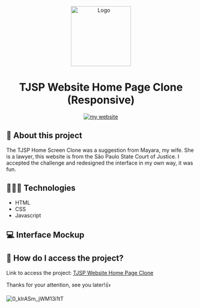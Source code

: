 <div align="center">
  <img src="https://user-images.githubusercontent.com/59785233/158885307-7f4b7e09-8ba8-43c7-a880-941267801506.png" alt="Logo" style="width: 10rem"  />
  <h1> TJSP Website Home Page Clone (Responsive) </h1>
<a href="https://luizcamargo.dev" target="blank"><img src="https://img.shields.io/badge/Get%20to%20know%20me%20better-My%20Website-purple" alt="my website"/></a>
</div>


## 🚀 About this project

The TJSP Home Screen Clone was a suggestion from Mayara, my wife. She is a lawyer, this website is from the São Paulo State Court of Justice. I accepted the challenge and redesigned the interface in my own way, it was fun.

## 🧑🏻‍💻 Technologies 

<ul>
  <li> HTML </li> 
  <li> CSS </li>
  <li> Javascript </li> 
</ul>

## 💻 Interface Mockup 




## 🤔 How do I access the project?

Link to access the project: <a href="https://luizcamargo99.github.io/tjsp_ui_web/" taret="blank"> TJSP Website Home Page Clone </a>

Thanks for your attention, see you later!👍

![0_kIrASm_jWM13i1tT](https://user-images.githubusercontent.com/59785233/158848140-54053c36-b11c-4afd-b96b-fe76f663ebb7.gif)
